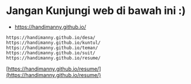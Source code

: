 # Jangan Kunjungi web di bawah ini :)

* https://handimanny.github.io/

```
https://handimanny.github.io/desa/
https://handimanny.github.io/kuntul/
https://handimanny.github.io/teman/
https://handimanny.github.io/suit/
https://handimanny.github.io/resume/
```
[https://handimanny.github.io/resume/](https://handimanny.github.io/resume/)
